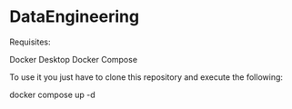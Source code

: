 # DataEngineering

Requisites:

Docker Desktop
Docker Compose

To use it you just have to clone this repository and execute the following:

docker compose up -d
